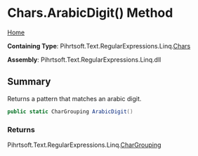 # Chars\.ArabicDigit\(\) Method

[Home](../../../../../../README.md)

**Containing Type**: Pihrtsoft\.Text\.RegularExpressions\.Linq\.[Chars](../README.md)

**Assembly**: Pihrtsoft\.Text\.RegularExpressions\.Linq\.dll

## Summary

Returns a pattern that matches an arabic digit\.

```csharp
public static CharGrouping ArabicDigit()
```

### Returns

Pihrtsoft\.Text\.RegularExpressions\.Linq\.[CharGrouping](../../CharGrouping/README.md)

